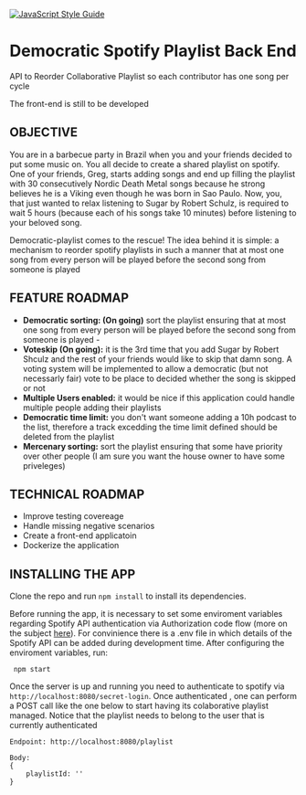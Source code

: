 [![JavaScript Style Guide](https://img.shields.io/badge/code_style-standard-brightgreen.svg)](https://standardjs.com)

# Democratic Spotify Playlist Back End
API to Reorder Collaborative Playlist so each contributor has one song per cycle

The front-end is still to be developed

## OBJECTIVE

You are in a barbecue party in Brazil when you and your friends decided to put some music on. You all decide to create a shared playlist on spotify. One of your friends, Greg, starts adding songs and end up filling the playlist with 30 consecutively Nordic Death Metal songs because he strong believes he is a Viking even though he was born in Sao Paulo. Now, you, that just wanted to relax listening to Sugar by Robert Schulz, is required to wait 5 hours (because each of his songs take 10 minutes) before listening to your beloved song. 

Democratic-playlist comes to the rescue! The idea behind it is simple: a mechanism to reorder spotify playlists in such a manner that at most one song from every person will be played before the second song from someone is played

## FEATURE ROADMAP

- **Democratic sorting: (On going)** sort the playlist ensuring that at most one song from every person will be played before the second song from someone is played -
- **Voteskip (On going):** it is the 3rd time that you add Sugar by Robert Shculz and the rest of your friends would like to skip that damn song. A voting system will be implemented to allow a democratic (but not necessarly fair) vote to be place to decided whether the song is skipped or not
- **Multiple Users enabled:** it would be nice if this application could handle multiple people adding their playlists
- **Democratic time limit:** you don't want someone adding a 10h podcast to the list, therefore a track excedding the time limit defined should be deleted from the playlist
- **Mercenary sorting:** sort the playlist ensuring that some have priority over other people (I am sure you want the house owner to have some priveleges)

## TECHNICAL ROADMAP

- Improve testing covereage
- Handle missing negative scenarios
- Create a front-end applicatoin
- Dockerize the application

## INSTALLING THE APP

Clone the repo and run `npm install` to install its dependencies. 

Before running the app, it is necessary to set some enviroment variables regarding Spotify API authentication via Authorization code flow (more on the subject [here](https://github.com/thelinmichael/spotify-web-api-node#authorization)). For convinience there is a .env file in which details of the Spotify API can be added during development time. After configuring the enviroment variables, run:

```
 npm start
``` 

Once the server is up and running you need to authenticate to spotify via `http://localhost:8080/secret-login`. Once authenticated , one can perform a POST call like the one below to start having its colaborative playlist managed. Notice that the playlist needs to belong to the user that is currently authenticated

```
Endpoint: http://localhost:8080/playlist

Body: 
{
    playlistId: ''
}
```


